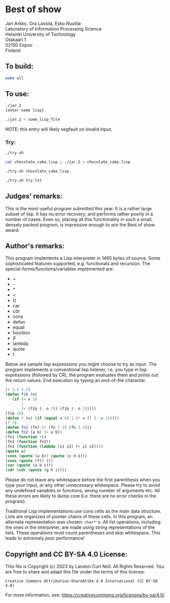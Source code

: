 # Best of show

Jari Arkko, Ora Lassila, Esko Nuutila\
Laboratory of Information Processing Science\
Helsinki University of Technology\
Otakaari 1\
02150 Espoo\
Finland


## To build:

```sh
make all
```


## To use:

```sh
./jar.2
[enter some lisp]

./jar.2 < some_lisp_file

```


NOTE: this entry will likely segfault on invalid input.


### Try:

```sh
./try.sh

cat chocolate_cake.lisp ; ./jar.2 < chocolate_cake.lisp

./try.sh chocolate_cake.lisp

./try.sh try.txt

```


## Judges' remarks:

This is the most useful program submitted this year. It is a
rather large subset of lisp.  It has no error recovery, and
performs rather poorly in a number of cases.  Even so, placing
all this functionality in such a small, densely packed program,
is impressive enough to win the Best of show award.


## Author's remarks:

This program implements a Lisp interpreter in 1465 bytes of source.
Some sophisticated features supported, e.g. functionals and recursion.
The special-forms/functions/variables implemented are:

- \+
- \-
- \*
- \<
- ()
- car
- cdr
- cons
- defun
- equal
- function
- if
- lambda
- quote
- t

Below are sample lisp expressions you might choose to try as input.
The program implements a conventional lisp listener, i.e. you type in
lisp expressions (followed by CR), the program evaluates them and
prints out the return values. End execution by typing an end-of-file
character.

```lisp
(+ 2.5 3.1)
(defun fib (n)
   (if (< n 2)
       1
       (+ (fib (- n 2)) (fib (- n 1)))))
(fib 10)
(defun ! (x) (if (equal x 0) 1 (* x (! (- x 1)))))
(! 7)
(defun fn1 (fn) (+ (fn 1 2) (fn 3 4)))
(defun fn2 (a b) (+ a b))
(fn1 (function +))
(fn1 (function fn2))
(fn1 (function (lambda (z1 z2) (+ z1 z2))))
(quote a)
(cons (quote (a b)) (quote (c d e)))
(cons (quote (f)) ())
(car (quote (a b c)))
(cdr (cdr (quote (g h i))))
```


Please do not leave any whitespace before the first parenthesis when
you type your input, or any other unnecessary whitespace. Please try to
avoid any undefined variables or functions, wrong number of arguments
etc. All these errors are likely to dump core (i.e. there are no error
checks in the program).

Traditional Lisp implementations use cons cells as the main data
structure. Lists are organized of pointer chains of these cells.
In this program, an alternate representation was chosen: `char*'`s.
All list operations, including the ones in the interpreter, are
made using string representations of the lists. These operations
must count parentheses and skip whitespace. This leads to extremely
poor performance!


## Copyright and CC BY-SA 4.0 License:

This file is Copyright (c) 2023 by Landon Curt Noll.  All Rights Reserved.
You are free to share and adapt this file under the terms of this license:

    Creative Commons Attribution-ShareAlike 4.0 International (CC BY-SA 4.0)

For more information, see: https://creativecommons.org/licenses/by-sa/4.0/
